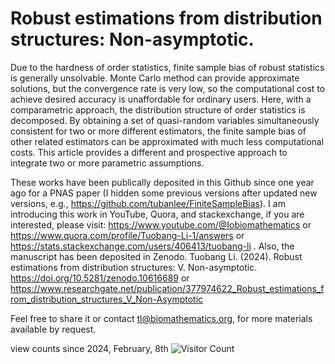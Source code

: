 # Robust estimations from distribution structures: Non-asymptotic.

Due to the hardness of order statistics, finite sample bias of robust statistics is generally unsolvable. Monte Carlo method can provide approximate solutions, but the convergence rate is very low, so the computational cost to achieve desired accuracy is unaffordable for ordinary users. Here, with a comparametric approach, the distribution structure of order statistics is decomposed. By obtaining a set of quasi-random variables simultaneously consistent for two or more different estimators, the finite sample bias of other related estimators can be approximated with much less computational costs. This article provides a different and prospective approach to integrate two or more parametric assumptions. 

These works have been publically deposited in this Github since one year ago for a PNAS paper (I hidden some previous versions after updated new versions, e.g., https://github.com/tubanlee/FiniteSampleBias). I am introducing this work in YouTube, Quora, and stackexchange, if you are interested, please visit: https://www.youtube.com/@Iobiomathematics or https://www.quora.com/profile/Tuobang-Li-1/answers or https://stats.stackexchange.com/users/406413/tuobang-li . Also, the manuscript has been deposited in Zenodo. Tuobang Li. (2024). Robust estimations from distribution structures: V. Non-asymptotic. https://doi.org/10.5281/zenodo.10616689 or https://www.researchgate.net/publication/377974622_Robust_estimations_from_distribution_structures_V_Non-Asymptotic

Feel free to share it or contact tl@biomathematics.org, for more materials available by request.

view counts since 2024, February, 8th
![Visitor Count](https://profile-counter.glitch.me/{tubanlee}.${REDS_Nonasymptotic}/count.svg)
